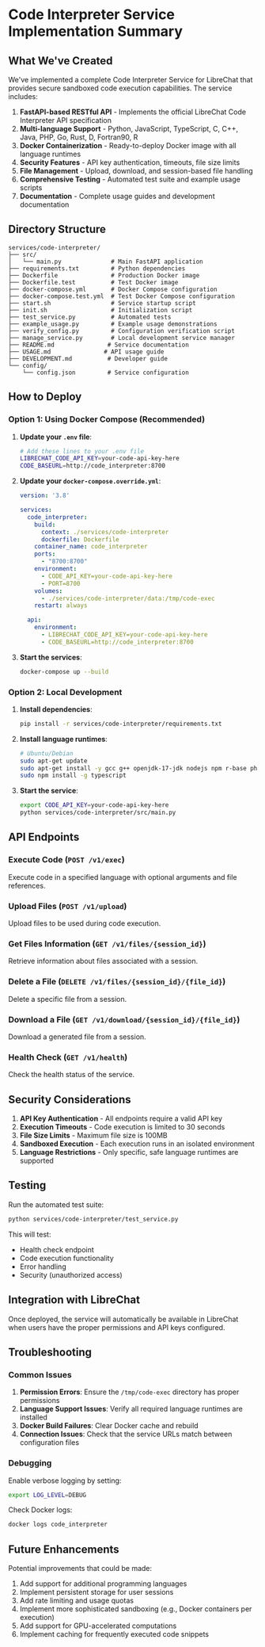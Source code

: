 # Code Interpreter Service Implementation Summary

## What We've Created

We've implemented a complete Code Interpreter Service for LibreChat that provides secure sandboxed code execution capabilities. The service includes:

1. **FastAPI-based RESTful API** - Implements the official LibreChat Code Interpreter API specification
2. **Multi-language Support** - Python, JavaScript, TypeScript, C, C++, Java, PHP, Go, Rust, D, Fortran90, R
3. **Docker Containerization** - Ready-to-deploy Docker image with all language runtimes
4. **Security Features** - API key authentication, timeouts, file size limits
5. **File Management** - Upload, download, and session-based file handling
6. **Comprehensive Testing** - Automated test suite and example usage scripts
7. **Documentation** - Complete usage guides and development documentation

## Directory Structure

```
services/code-interpreter/
├── src/
│   └── main.py              # Main FastAPI application
├── requirements.txt         # Python dependencies
├── Dockerfile               # Production Docker image
├── Dockerfile.test          # Test Docker image
├── docker-compose.yml       # Docker Compose configuration
├── docker-compose.test.yml  # Test Docker Compose configuration
├── start.sh                 # Service startup script
├── init.sh                  # Initialization script
├── test_service.py          # Automated tests
├── example_usage.py         # Example usage demonstrations
├── verify_config.py         # Configuration verification script
├── manage_service.py        # Local development service manager
├── README.md               # Service documentation
├── USAGE.md               # API usage guide
├── DEVELOPMENT.md          # Developer guide
└── config/
    └── config.json         # Service configuration
```

## How to Deploy

### Option 1: Using Docker Compose (Recommended)

1. **Update your `.env` file**:
   ```bash
   # Add these lines to your .env file
   LIBRECHAT_CODE_API_KEY=your-code-api-key-here
   CODE_BASEURL=http://code_interpreter:8700
   ```

2. **Update your `docker-compose.override.yml`**:
   ```yaml
   version: '3.8'
   
   services:
     code_interpreter:
       build:
         context: ./services/code-interpreter
         dockerfile: Dockerfile
       container_name: code_interpreter
       ports:
         - "8700:8700"
       environment:
         - CODE_API_KEY=your-code-api-key-here
         - PORT=8700
       volumes:
         - ./services/code-interpreter/data:/tmp/code-exec
       restart: always
   
     api:
       environment:
         - LIBRECHAT_CODE_API_KEY=your-code-api-key-here
         - CODE_BASEURL=http://code_interpreter:8700
   ```

3. **Start the services**:
   ```bash
   docker-compose up --build
   ```

### Option 2: Local Development

1. **Install dependencies**:
   ```bash
   pip install -r services/code-interpreter/requirements.txt
   ```

2. **Install language runtimes**:
   ```bash
   # Ubuntu/Debian
   sudo apt-get update
   sudo apt-get install -y gcc g++ openjdk-17-jdk nodejs npm r-base php-cli golang-go rustc
   sudo npm install -g typescript
   ```

3. **Start the service**:
   ```bash
   export CODE_API_KEY=your-code-api-key-here
   python services/code-interpreter/src/main.py
   ```

## API Endpoints

### Execute Code (`POST /v1/exec`)
Execute code in a specified language with optional arguments and file references.

### Upload Files (`POST /v1/upload`)
Upload files to be used during code execution.

### Get Files Information (`GET /v1/files/{session_id}`)
Retrieve information about files associated with a session.

### Delete a File (`DELETE /v1/files/{session_id}/{file_id}`)
Delete a specific file from a session.

### Download a File (`GET /v1/download/{session_id}/{file_id}`)
Download a generated file from a session.

### Health Check (`GET /v1/health`)
Check the health status of the service.

## Security Considerations

1. **API Key Authentication** - All endpoints require a valid API key
2. **Execution Timeouts** - Code execution is limited to 30 seconds
3. **File Size Limits** - Maximum file size is 100MB
4. **Sandboxed Execution** - Each execution runs in an isolated environment
5. **Language Restrictions** - Only specific, safe language runtimes are supported

## Testing

Run the automated test suite:
```bash
python services/code-interpreter/test_service.py
```

This will test:
- Health check endpoint
- Code execution functionality
- Error handling
- Security (unauthorized access)

## Integration with LibreChat

Once deployed, the service will automatically be available in LibreChat when users have the proper permissions and API keys configured.

## Troubleshooting

### Common Issues

1. **Permission Errors**: Ensure the `/tmp/code-exec` directory has proper permissions
2. **Language Support Issues**: Verify all required language runtimes are installed
3. **Docker Build Failures**: Clear Docker cache and rebuild
4. **Connection Issues**: Check that the service URLs match between configuration files

### Debugging

Enable verbose logging by setting:
```bash
export LOG_LEVEL=DEBUG
```

Check Docker logs:
```bash
docker logs code_interpreter
```

## Future Enhancements

Potential improvements that could be made:
1. Add support for additional programming languages
2. Implement persistent storage for user sessions
3. Add rate limiting and usage quotas
4. Implement more sophisticated sandboxing (e.g., Docker containers per execution)
5. Add support for GPU-accelerated computations
6. Implement caching for frequently executed code snippets